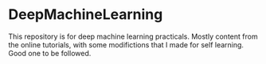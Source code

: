 # DeepMachineLearning
This repository is for deep machine learning practicals. Mostly content from the online tutorials, with some modifictions that I made for self learning. Good one to be followed.
